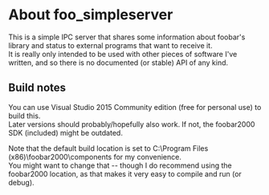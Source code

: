 About foo_simpleserver
======================
This is a simple IPC server that shares some information about foobar's library and status to
external programs that want to receive it.  
It is really only intended to be used with other pieces of software I've written, and so there is no
documented (or stable) API of any kind.

Build notes
-----------
You can use Visual Studio 2015 Community edition (free for personal use) to build this.  
Later versions should probably/hopefully also work. If not, the foobar2000 SDK (included)
might be outdated.

Note that the default build location is set to C:\Program Files (x86)\foobar2000\components for my convenience.  
You might want to change that -- though I do recommend using the foobar2000 location, as that makes it very easy
to compile and run (or debug).
